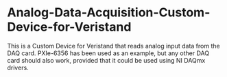 # Analog-Data-Acquisition-Custom-Device-for-Veristand
This is a Custom Device for Veristand that reads analog input data from the DAQ card. PXIe-6356 has been used as an example, but any other DAQ card should also work, provided that it could be used using NI DAQmx drivers.
